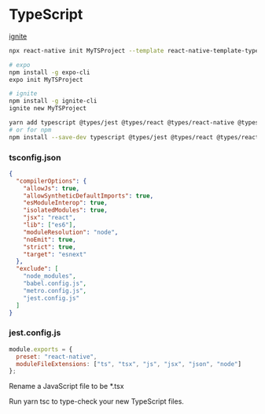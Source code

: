 # TypeScript

[ignite](https://github.com/infinitered/ignite?)

```bash
npx react-native init MyTSProject --template react-native-template-typescript

# expo
npm install -g expo-cli
expo init MyTSProject

# ignite
npm install -g ignite-cli
ignite new MyTSProject
```

```bash
yarn add typescript @types/jest @types/react @types/react-native @types/react-test-renderer
# or for npm
npm install --save-dev typescript @types/jest @types/react @types/react-native @types/react-test-renderer
```

### tsconfig.json

```json
{
  "compilerOptions": {
    "allowJs": true,
    "allowSyntheticDefaultImports": true,
    "esModuleInterop": true,
    "isolatedModules": true,
    "jsx": "react",
    "lib": ["es6"],
    "moduleResolution": "node",
    "noEmit": true,
    "strict": true,
    "target": "esnext"
  },
  "exclude": [
    "node_modules",
    "babel.config.js",
    "metro.config.js",
    "jest.config.js"
  ]
}
```

### jest.config.js

```js
module.exports = {
  preset: "react-native",
  moduleFileExtensions: ["ts", "tsx", "js", "jsx", "json", "node"]
};
```

Rename a JavaScript file to be \*.tsx

Run yarn tsc to type-check your new TypeScript files.
